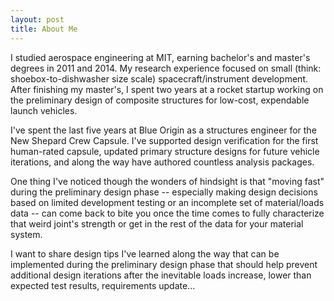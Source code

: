 ```yaml
---
layout: post
title: About Me
---
```


I studied aerospace engineering at MIT, earning bachelor's and master's degrees in 2011 and 2014. My research experience focused on small (think: shoebox-to-dishwasher size scale) spacecraft/instrument development. After finishing my master's, I spent two years at a rocket startup working on the preliminary design of composite structures for low-cost, expendable launch vehicles. 

I've spent the last five years at Blue Origin as a structures engineer for the New Shepard Crew Capsule. I've supported design verification for the first human-rated capsule, updated primary structure designs for future vehicle iterations, and along the way have authored countless analysis packages. 

One thing I've noticed though the wonders of hindsight is that "moving fast" during the preliminary design phase -- especially making design decisions based on limited development testing or an incomplete set of material/loads data -- can come back to bite you once the time comes to fully characterize that weird joint's strength or get in the rest of the data for your material system. 

I want to share design tips I've learned along the way that can be implemented during the preliminary design phase that should help prevent additional design iterations after the inevitable loads increase, lower than expected test results, requirements update...
